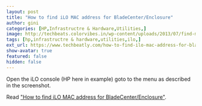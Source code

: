 ```yaml
---
layout: post
title: "How to find iLO MAC address for BladeCenter/Enclosure"
author: gini
categories: [HP,Infrastructre & Hardware,Utilities,]
image: http://techbeats.colorvibes.in/wp-content/uploads/2013/07/find-mac-address-in-iLO.png
tags: [hp,infrastructre & hardware,utilities,ilo,]
ext_url: https://www.techbeatly.com/how-to-find-ilo-mac-address-for-bladecenterenclosure/
show-avatar: true
featured: false
hidden: false
---
```


Open the iLO console (HP here in example) goto to the menu as described in the screenshot.

Read ["How to find iLO MAC address for BladeCenter/Enclosure"](https://www.techbeatly.com/how-to-find-ilo-mac-address-for-bladecenterenclosure/).
